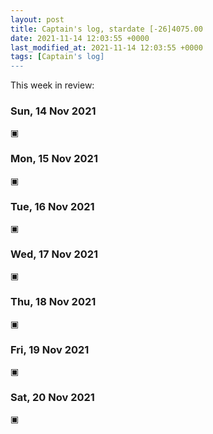 ```yaml
---
layout: post
title: Captain's log, stardate [-26]4075.00
date: 2021-11-14 12:03:55 +0000
last_modified_at: 2021-11-14 12:03:55 +0000
tags: [Captain's log]
---
```


This week in review:

<!-- more -->

### Sun, 14 Nov 2021

▣

### Mon, 15 Nov 2021

▣

### Tue, 16 Nov 2021

▣

### Wed, 17 Nov 2021

▣

### Thu, 18 Nov 2021

▣

### Fri, 19 Nov 2021

▣

### Sat, 20 Nov 2021

▣
